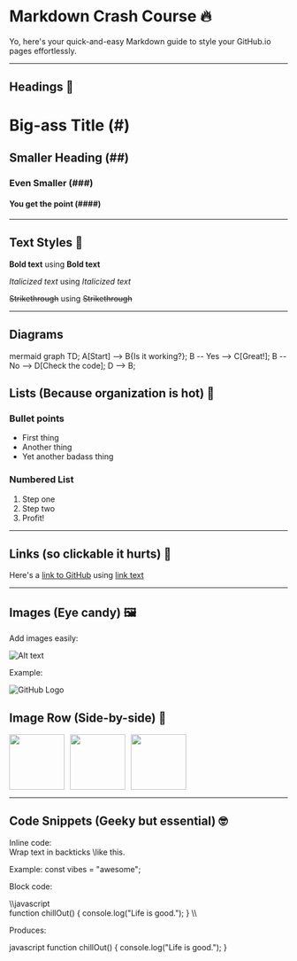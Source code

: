 # Markdown Crash Course 🔥

Yo, here's your quick-and-easy Markdown guide to style your GitHub.io pages effortlessly.

---

## Headings 🧢

# Big-ass Title (#)
## Smaller Heading (##)
### Even Smaller (###)
#### You get the point (####)

---

## Text Styles 🎨

**Bold text** using **Bold text**

*Italicized text* using *Italicized text*

~~Strikethrough~~ using ~~Strikethrough~~

---

## Diagrams
mermaid
graph TD;
    A[Start] --> B{Is it working?};
    B -- Yes --> C[Great!];
    B -- No --> D[Check the code];
    D --> B;



## Lists (Because organization is hot) 📝

### Bullet points
- First thing
- Another thing
- Yet another badass thing

### Numbered List
1. Step one
2. Step two
3. Profit!

---

## Links (so clickable it hurts) 🔗

Here's a [link to GitHub](https://github.com/) using [link text](URL)

---

## Images (Eye candy) 🖼️

Add images easily:

![Alt text](image_url_here.png)

Example:

![GitHub Logo](https://github.githubassets.com/images/modules/logos_page/GitHub-Mark.png)

## Image Row (Side-by-side) 🧱

<div style="display: flex; gap: 10px;">
  <img src="https://github.githubassets.com/images/modules/logos_page/GitHub-Mark.png" width="100">
  <img src="https://github.githubassets.com/images/modules/logos_page/GitHub-Mark.png" width="100">
  <img src="https://github.githubassets.com/images/modules/logos_page/GitHub-Mark.png" width="100">
</div>


---

## Code Snippets (Geeky but essential) 🤓

Inline code:  
Wrap text in backticks \like this\.

Example: const vibes = "awesome";

Block code:

\\\javascript  
function chillOut() {
  console.log("Life is good.");
}
\\\

Produces:

javascript
function chillOut() {
  console.log("Life is good.");
}
